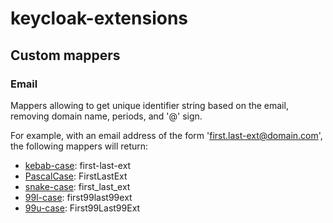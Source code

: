 # keycloak-extensions

## Custom mappers

### Email

Mappers allowing to get unique identifier string based on the email, removing domain name, periods, and '@' sign.

For example, with an email address of the form 'first.last-ext@domain.com', the following mappers will return:
-   [kebab-case](https://en.wiktionary.org/wiki/kebab_case): first-last-ext
-   [PascalCase](https://en.wiktionary.org/wiki/Pascal_case): FirstLastExt
-   [snake-case](https://en.wiktionary.org/wiki/snake_case): first_last_ext
-   [99l-case](#): first99last99ext
-   [99u-case](#): First99Last99Ext
